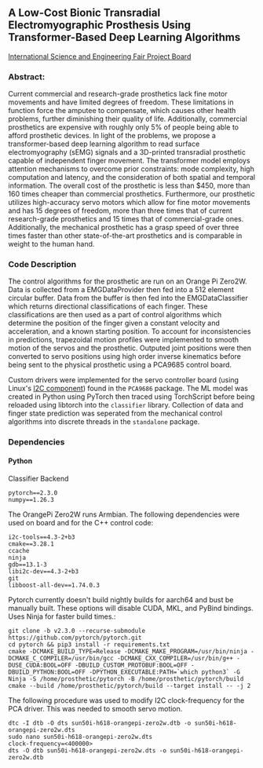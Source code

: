 ## A Low-Cost Bionic Transradial Electromyographic Prosthesis Using Transformer-Based Deep Learning Algorithms

[International Science and Engineering Fair Project Board](https://projectboard.world/isef/project/robo024t-low-cost-transradial-electromyographic-prosthetic)

### Abstract:

Current commercial and research-grade prosthetics lack fine motor movements and have limited degrees of freedom. These
limitations in function force the amputee to compensate, which causes other health problems, further diminishing their
quality of life. Additionally, commercial prosthetics are expensive with roughly only 5% of people being able to afford
prosthetic devices. In light of the problems, we propose a transformer-based deep learning algorithm to read surface
electromyography (sEMG) signals and a 3D-printed transradial prosthetic capable of independent finger movement. The
transformer model employs attention mechanisms to overcome prior constraints: mode complexity, high computation and
latency, and the consideration of both spatial and temporal information. The overall cost of the prosthetic is less than
$450, more than 160 times cheaper than commercial prosthetics. Furthermore, our prosthetic utilizes high-accuracy servo
motors which allow for fine motor movements and has 15 degrees of freedom, more than three times that of current
research-grade prosthetics and 15 times that of commercial-grade ones. Additionally, the mechanical prosthetic has a
grasp speed of over three times faster than other state-of-the-art prosthetics and is comparable in weight to the human
hand.

### Code Description

The control algorithms for the prosthetic are run on an Orange Pi Zero2W. Data is collected from a EMGDataProvider then
fed into a 512 element circular buffer. Data from the buffer is then fed into the EMGDataClassifier which returns
directional classifications of each finger. These classifications are then used as a part of control algorithms which
determine the position of the finger given a constant velocity and acceleration, and a known starting position. To
account for inconsistencies in predictions, trapezoidal motion profiles were implemented to smooth motion of the servos
and the prosthetic. Outputed joint positions were then converted to servo positions using high order inverse kinematics
before being sent to the physical prosthetic using a PCA9685 control board.

Custom drivers were implemented for the servo controller board (using
Linux's [I2C component](https://www.kernel.org/doc/html/v4.9/driver-api/i2c.html)) found in the `PCA9686` package. The ML model was created in Python using PyTorch then traced using TorchScript before being
reloaded using libtorch into the `classifier` library. Collection of data and finger state prediction was seperated from
the mechanical control algorithms into discrete threads in the `standalone` package.

### Dependencies

#### Python
Classifier Backend
```requirements
pytorch==2.3.0
numpy==1.26.3
```

The OrangePi Zero2W runs Armbian.
The following dependencies were used on board and for the C++ control code:

```requirements
i2c-tools==4.3-2+b3
cmake==3.28.1
ccache
ninja
gdb==13.1-3
libi2c-dev==4.3-2+b3
git
libboost-all-dev==1.74.0.3
```

Pytorch currently doesn't build nightly builds for aarch64 and bust be manually built. These options will disable CUDA,
MKL, and PyBind bindings. Uses Ninja for faster build times.:

```shell
git clone -b v2.3.0 --recurse-submodule https://github.com/pytorch/pytorch.git
cd pytorch && pip3 install -r requirements.txt
cmake -DCMAKE_BUILD_TYPE=Release -DCMAKE_MAKE_PROGRAM=/usr/bin/ninja -DCMAKE_C_COMPILER=/usr/bin/gcc -DCMAKE_CXX_COMPILER=/usr/bin/g++ -DUSE_CUDA:BOOL=OFF -DBUILD_CUSTOM_PROTOBUF:BOOL=OFF -DBUILD_PYTHON:BOOL=OFF -DPYTHON_EXECUTABLE:PATH=`which python3` -G Ninja -S /home/prosthetic/pytorch -B /home/prosthetic/pytorch/build
cmake --build /home/prosthetic/pytorch/build --target install -- -j 2
```

The following procedure was used to modify I2C clock-frequency for the PCA driver. This was needed to smooth servo motion.
```shell
dtc -I dtb -O dts sun50i-h618-orangepi-zero2w.dtb -o sun50i-h618-orangepi-zero2w.dts
sudo nano sun50i-h618-orangepi-zero2w.dts
clock-frequency=<400000>
dts -O dtb sun50i-h618-orangepi-zero2w.dts -o sun50i-h618-orangepi-zero2w.dtb
```
